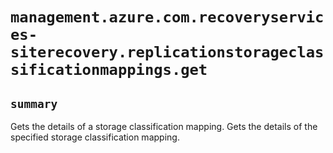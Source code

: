 # `management.azure.com.recoveryservices-siterecovery.replicationstorageclassificationmappings.get`

## `summary`
Gets the details of a storage classification mapping. Gets the details of the specified storage classification mapping.



